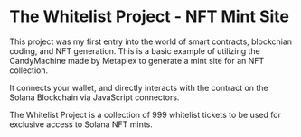 # The Whitelist Project - NFT Mint Site

This project was my first entry into the world of smart contracts, blockchian coding, and NFT generation. This is a basic example of utilizing the CandyMachine made by Metaplex to generate a mint site for an NFT collection. 

It connects your wallet, and directly interacts with the contract on the Solana Blockchain via JavaScript connectors.

The Whitelist Project is a collection of 999 whitelist tickets to be used for exclusive access to Solana NFT mints.
